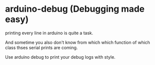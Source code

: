 # arduino-debug (Debugging made easy)
printing every line in arduino is quite a task.

And sometime you also don't know from which which function of which class thses serial prints are coming.

Use arduino debug to print your debug logs with style.

